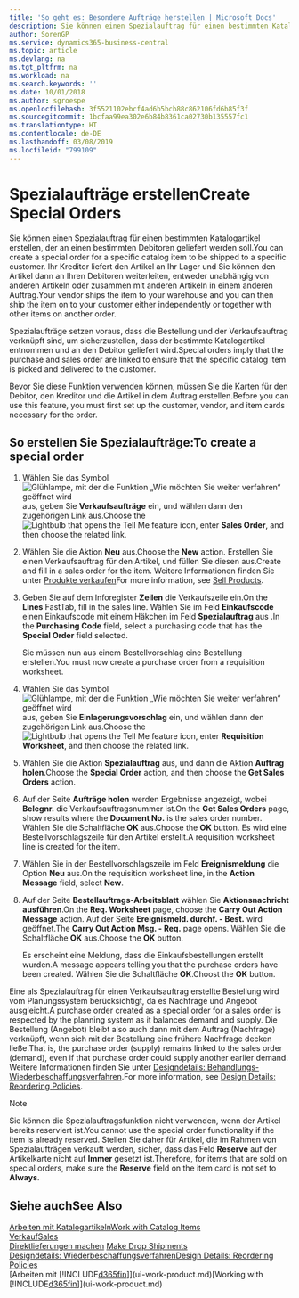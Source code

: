 ```yaml
---
title: 'So geht es: Besondere Aufträge herstellen | Microsoft Docs'
description: Sie können einen Spezialauftrag für einen bestimmten Katalogartikel erstellen, der an einen bestimmten Debitoren geliefert werden soll. Ihr Kreditor liefert den Artikel an Ihr Lager und Sie können den Artikel dann an Ihren Debitoren weiterleiten, entweder unabhängig von anderen Artikeln oder zusammen mit anderen Artikeln in einem anderen Auftrag.
author: SorenGP
ms.service: dynamics365-business-central
ms.topic: article
ms.devlang: na
ms.tgt_pltfrm: na
ms.workload: na
ms.search.keywords: ''
ms.date: 10/01/2018
ms.author: sgroespe
ms.openlocfilehash: 3f5521102ebcf4ad6b5bcb88c862106fd6b85f3f
ms.sourcegitcommit: 1bcfaa99ea302e6b84b8361ca02730b135557fc1
ms.translationtype: HT
ms.contentlocale: de-DE
ms.lasthandoff: 03/08/2019
ms.locfileid: "799109"
---
```

# <a name="create-special-orders"></a><span data-ttu-id="98843-104">Spezialaufträge erstellen</span><span class="sxs-lookup"><span data-stu-id="98843-104">Create Special Orders</span></span>
<span data-ttu-id="98843-105">Sie können einen Spezialauftrag für einen bestimmten Katalogartikel erstellen, der an einen bestimmten Debitoren geliefert werden soll.</span><span class="sxs-lookup"><span data-stu-id="98843-105">You can create a special order for a specific catalog item to be shipped to a specific customer.</span></span> <span data-ttu-id="98843-106">Ihr Kreditor liefert den Artikel an Ihr Lager und Sie können den Artikel dann an Ihren Debitoren weiterleiten, entweder unabhängig von anderen Artikeln oder zusammen mit anderen Artikeln in einem anderen Auftrag.</span><span class="sxs-lookup"><span data-stu-id="98843-106">Your vendor ships the item to your warehouse and you can then ship the item on to your customer either independently or together with other items on another order.</span></span>  

<span data-ttu-id="98843-107">Spezialaufträge setzen voraus, dass die Bestellung und der Verkaufsauftrag verknüpft sind, um sicherzustellen, dass der bestimmte Katalogartikel entnommen und an den Debitor geliefert wird.</span><span class="sxs-lookup"><span data-stu-id="98843-107">Special orders imply that the purchase and sales order are linked to ensure that the specific catalog item is picked and delivered to the customer.</span></span>  

<span data-ttu-id="98843-108">Bevor Sie diese Funktion verwenden können, müssen Sie die Karten für den Debitor, den Kreditor und die Artikel in dem Auftrag erstellen.</span><span class="sxs-lookup"><span data-stu-id="98843-108">Before you can use this feature, you must first set up the customer, vendor, and item cards necessary for the order.</span></span>  

## <a name="to-create-a-special-order"></a><span data-ttu-id="98843-109">So erstellen Sie Spezialaufträge:</span><span class="sxs-lookup"><span data-stu-id="98843-109">To create a special order</span></span>  
1.  <span data-ttu-id="98843-110">Wählen Sie das Symbol ![Glühlampe, mit der die Funktion „Wie möchten Sie weiter verfahren“ geöffnet wird](media/ui-search/search_small.png "Wie möchten Sie weiter verfahren?") aus, geben Sie **Verkaufsaufträge** ein, und wählen dann den zugehörigen Link aus.</span><span class="sxs-lookup"><span data-stu-id="98843-110">Choose the ![Lightbulb that opens the Tell Me feature](media/ui-search/search_small.png "Tell me what you want to do") icon, enter **Sales Order**, and then choose the related link.</span></span>  
2. <span data-ttu-id="98843-111">Wählen Sie die Aktion **Neu** aus.</span><span class="sxs-lookup"><span data-stu-id="98843-111">Choose the **New** action.</span></span> <span data-ttu-id="98843-112">Erstellen Sie einen  Verkaufsauftrag für den Artikel, und füllen Sie diesen aus.</span><span class="sxs-lookup"><span data-stu-id="98843-112">Create and fill in a  sales order for the item.</span></span> <span data-ttu-id="98843-113">Weitere Informationen finden Sie unter [Produkte verkaufen](sales-how-sell-products.md)</span><span class="sxs-lookup"><span data-stu-id="98843-113">For more information, see [Sell Products](sales-how-sell-products.md).</span></span>
3.  <span data-ttu-id="98843-114">Geben Sie auf dem Inforegister **Zeilen** die Verkaufszeile ein.</span><span class="sxs-lookup"><span data-stu-id="98843-114">On the **Lines** FastTab, fill in the sales line.</span></span> <span data-ttu-id="98843-115">Wählen Sie im Feld **Einkaufscode** einen Einkaufscode mit einem Häkchen im Feld **Spezialauftrag** aus .</span><span class="sxs-lookup"><span data-stu-id="98843-115">In the **Purchasing Code** field, select a purchasing code that has the **Special Order** field selected.</span></span>

    <span data-ttu-id="98843-116">Sie müssen nun aus einem Bestellvorschlag eine Bestellung erstellen.</span><span class="sxs-lookup"><span data-stu-id="98843-116">You must now create a purchase order from a requisition worksheet.</span></span>  
4. <span data-ttu-id="98843-117">Wählen Sie das Symbol ![Glühlampe, mit der die Funktion „Wie möchten Sie weiter verfahren“ geöffnet wird](media/ui-search/search_small.png "Wie möchten Sie weiter verfahren?") aus, geben Sie **Einlagerungsvorschlag** ein, und wählen dann den zugehörigen Link aus.</span><span class="sxs-lookup"><span data-stu-id="98843-117">Choose the ![Lightbulb that opens the Tell Me feature](media/ui-search/search_small.png "Tell me what you want to do") icon, enter **Requisition Worksheet**, and then choose the related link.</span></span>  
5. <span data-ttu-id="98843-118">Wählen Sie die Aktion **Spezialauftrag** aus, und dann die Aktion **Auftrag holen**.</span><span class="sxs-lookup"><span data-stu-id="98843-118">Choose the **Special Order** action, and then choose the **Get Sales Orders** action.</span></span>  
6.  <span data-ttu-id="98843-119">Auf der Seite **Aufträge holen** werden Ergebnisse angezeigt, wobei **Belegnr.** die Verkaufsauftragsnummer ist.</span><span class="sxs-lookup"><span data-stu-id="98843-119">On the **Get Sales Orders** page, show results where the **Document No.** is the sales order number.</span></span> <span data-ttu-id="98843-120">Wählen Sie die Schaltfläche **OK** aus.</span><span class="sxs-lookup"><span data-stu-id="98843-120">Choose the **OK** button.</span></span> <span data-ttu-id="98843-121">Es wird eine Bestellvorschlagszeile für den Artikel erstellt.</span><span class="sxs-lookup"><span data-stu-id="98843-121">A requisition worksheet line is created for the item.</span></span>  
7.  <span data-ttu-id="98843-122">Wählen Sie in der Bestellvorschlagszeile im Feld **Ereignismeldung** die Option **Neu** aus.</span><span class="sxs-lookup"><span data-stu-id="98843-122">On the requisition worksheet line, in the **Action Message** field, select **New**.</span></span>  
8.  <span data-ttu-id="98843-123">Auf der Seite **Bestellauftrags-Arbeitsblatt** wählen Sie **Aktionsnachricht ausführen**.</span><span class="sxs-lookup"><span data-stu-id="98843-123">On the **Req. Worksheet** page, choose the **Carry Out Action Message** action.</span></span> <span data-ttu-id="98843-124">Auf der Seite **Ereignismeld. durchf. - Best.** wird geöffnet.</span><span class="sxs-lookup"><span data-stu-id="98843-124">The **Carry Out Action Msg. - Req.** page opens.</span></span> <span data-ttu-id="98843-125">Wählen Sie die Schaltfläche **OK** aus.</span><span class="sxs-lookup"><span data-stu-id="98843-125">Choose the **OK** button.</span></span>  

    <span data-ttu-id="98843-126">Es erscheint eine Meldung, dass die Einkaufsbestellungen erstellt wurden.</span><span class="sxs-lookup"><span data-stu-id="98843-126">A message appears telling you that the purchase orders have been created.</span></span> <span data-ttu-id="98843-127">Wählen Sie die Schaltfläche **OK**.</span><span class="sxs-lookup"><span data-stu-id="98843-127">Choost the **OK** button.</span></span>  

<span data-ttu-id="98843-128">Eine als Spezialauftrag für einen Verkaufsauftrag erstellte Bestellung wird vom Planungssystem berücksichtigt, da es Nachfrage und Angebot ausgleicht.</span><span class="sxs-lookup"><span data-stu-id="98843-128">A purchase order created as a special order for a sales order is respected by the planning system as it balances demand and supply.</span></span> <span data-ttu-id="98843-129">Die Bestellung (Angebot) bleibt also auch dann mit dem Auftrag (Nachfrage) verknüpft, wenn sich mit der Bestellung eine frühere Nachfrage decken ließe.</span><span class="sxs-lookup"><span data-stu-id="98843-129">That is, the purchase order (supply) remains linked to the sales order (demand), even if that purchase order could supply another earlier demand.</span></span> <span data-ttu-id="98843-130">Weitere Informationen finden Sie unter [Designdetails: Behandlungs-Wiederbeschaffungsverfahren](design-details-reservation-order-tracking-and-action-messaging.md).</span><span class="sxs-lookup"><span data-stu-id="98843-130">For more information, see [Design Details: Reordering Policies](design-details-reservation-order-tracking-and-action-messaging.md).</span></span>  

> [!NOTE]  
>  <span data-ttu-id="98843-131">Sie können die Spezialauftragsfunktion nicht verwenden, wenn der Artikel bereits reserviert ist.</span><span class="sxs-lookup"><span data-stu-id="98843-131">You cannot use the special order functionality if the item is already reserved.</span></span> <span data-ttu-id="98843-132">Stellen Sie daher für Artikel, die im Rahmen von Spezialaufträgen verkauft werden, sicher, dass das Feld **Reserve** auf der Artikelkarte nicht auf **Immer** gesetzt ist.</span><span class="sxs-lookup"><span data-stu-id="98843-132">Therefore, for items that are sold on special orders, make sure the **Reserve** field on the item card is not set to **Always**.</span></span>  

## <a name="see-also"></a><span data-ttu-id="98843-133">Siehe auch</span><span class="sxs-lookup"><span data-stu-id="98843-133">See Also</span></span>  
[<span data-ttu-id="98843-134">Arbeiten mit Katalogartikeln</span><span class="sxs-lookup"><span data-stu-id="98843-134">Work with Catalog Items</span></span>](inventory-how-work-nonstock-items.md)  
[<span data-ttu-id="98843-135">Verkauf</span><span class="sxs-lookup"><span data-stu-id="98843-135">Sales</span></span>](sales-manage-sales.md)  
<span data-ttu-id="98843-136">[Direktlieferungen machen](sales-how-drop-shipment.md) </span><span class="sxs-lookup"><span data-stu-id="98843-136">[Make Drop Shipments](sales-how-drop-shipment.md) </span></span>  
[<span data-ttu-id="98843-137">Designdetails: Wiederbeschaffungsverfahren</span><span class="sxs-lookup"><span data-stu-id="98843-137">Design Details: Reordering Policies</span></span>](design-details-reservation-order-tracking-and-action-messaging.md)  
<span data-ttu-id="98843-138">[Arbeiten mit [!INCLUDE[d365fin](includes/d365fin_md.md)]](ui-work-product.md)</span><span class="sxs-lookup"><span data-stu-id="98843-138">[Working with [!INCLUDE[d365fin](includes/d365fin_md.md)]](ui-work-product.md)</span></span>
